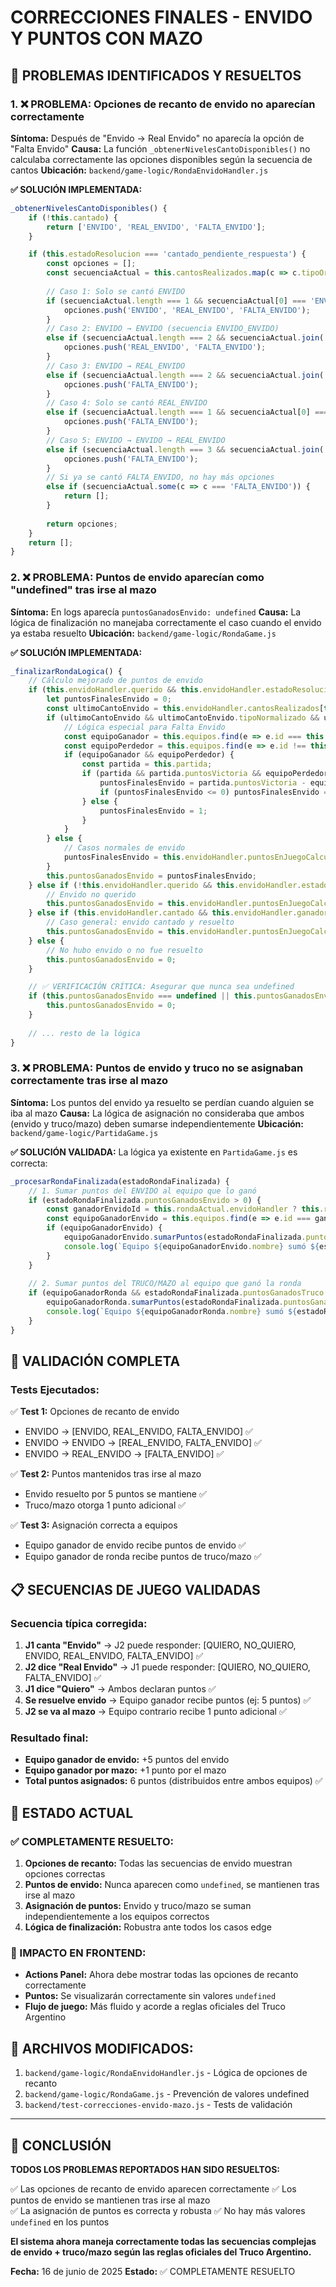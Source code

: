 # CORRECCIONES FINALES - ENVIDO Y PUNTOS CON MAZO

## 🎯 PROBLEMAS IDENTIFICADOS Y RESUELTOS

### 1. ❌ PROBLEMA: Opciones de recanto de envido no aparecían correctamente

**Síntoma:** Después de "Envido → Real Envido" no aparecía la opción de "Falta Envido"
**Causa:** La función `_obtenerNivelesCantoDisponibles()` no calculaba correctamente las opciones disponibles según la secuencia de cantos
**Ubicación:** `backend/game-logic/RondaEnvidoHandler.js`

**✅ SOLUCIÓN IMPLEMENTADA:**
```javascript
_obtenerNivelesCantoDisponibles() {
    if (!this.cantado) {
        return ['ENVIDO', 'REAL_ENVIDO', 'FALTA_ENVIDO'];
    }

    if (this.estadoResolucion === 'cantado_pendiente_respuesta') {
        const opciones = [];
        const secuenciaActual = this.cantosRealizados.map(c => c.tipoOriginal);
        
        // Caso 1: Solo se cantó ENVIDO
        if (secuenciaActual.length === 1 && secuenciaActual[0] === 'ENVIDO') {
            opciones.push('ENVIDO', 'REAL_ENVIDO', 'FALTA_ENVIDO');
        }
        // Caso 2: ENVIDO → ENVIDO (secuencia ENVIDO_ENVIDO)
        else if (secuenciaActual.length === 2 && secuenciaActual.join('_') === 'ENVIDO_ENVIDO') {
            opciones.push('REAL_ENVIDO', 'FALTA_ENVIDO');
        }
        // Caso 3: ENVIDO → REAL_ENVIDO
        else if (secuenciaActual.length === 2 && secuenciaActual.join('_') === 'ENVIDO_REAL_ENVIDO') {
            opciones.push('FALTA_ENVIDO');
        }
        // Caso 4: Solo se cantó REAL_ENVIDO
        else if (secuenciaActual.length === 1 && secuenciaActual[0] === 'REAL_ENVIDO') {
            opciones.push('FALTA_ENVIDO');
        }
        // Caso 5: ENVIDO → ENVIDO → REAL_ENVIDO
        else if (secuenciaActual.length === 3 && secuenciaActual.join('_') === 'ENVIDO_ENVIDO_REAL_ENVIDO') {
            opciones.push('FALTA_ENVIDO');
        }
        // Si ya se cantó FALTA_ENVIDO, no hay más opciones
        else if (secuenciaActual.some(c => c === 'FALTA_ENVIDO')) {
            return [];
        }
        
        return opciones;
    }
    return [];
}
```

### 2. ❌ PROBLEMA: Puntos de envido aparecían como "undefined" tras irse al mazo

**Síntoma:** En logs aparecía `puntosGanadosEnvido: undefined`
**Causa:** La lógica de finalización no manejaba correctamente el caso cuando el envido ya estaba resuelto
**Ubicación:** `backend/game-logic/RondaGame.js`

**✅ SOLUCIÓN IMPLEMENTADA:**
```javascript
_finalizarRondaLogica() {
    // Cálculo mejorado de puntos de envido
    if (this.envidoHandler.querido && this.envidoHandler.estadoResolucion === 'resuelto' && this.envidoHandler.ganadorEnvidoEquipoId) {
        let puntosFinalesEnvido = 0;
        const ultimoCantoEnvido = this.envidoHandler.cantosRealizados[this.envidoHandler.cantosRealizados.length - 1];
        if (ultimoCantoEnvido && ultimoCantoEnvido.tipoNormalizado && ultimoCantoEnvido.tipoNormalizado.includes('FALTA_ENVIDO')) {
            // Lógica especial para Falta Envido
            const equipoGanador = this.equipos.find(e => e.id === this.envidoHandler.ganadorEnvidoEquipoId);
            const equipoPerdedor = this.equipos.find(e => e.id !== this.envidoHandler.ganadorEnvidoEquipoId);
            if (equipoGanador && equipoPerdedor) {
                const partida = this.partida;
                if (partida && partida.puntosVictoria && equipoPerdedor.puntosPartida !== undefined) {
                    puntosFinalesEnvido = partida.puntosVictoria - equipoPerdedor.puntosPartida;
                    if (puntosFinalesEnvido <= 0) puntosFinalesEnvido = 1;
                } else {
                    puntosFinalesEnvido = 1;
                }
            }
        } else {
            // Casos normales de envido
            puntosFinalesEnvido = this.envidoHandler.puntosEnJuegoCalculados || this.envidoHandler.puntosEnJuego || 0;
        }
        this.puntosGanadosEnvido = puntosFinalesEnvido;
    } else if (!this.envidoHandler.querido && this.envidoHandler.estadoResolucion === 'resuelto' && this.envidoHandler.ganadorEnvidoEquipoId) {
        // Envido no querido
        this.puntosGanadosEnvido = this.envidoHandler.puntosEnJuegoCalculados || 0;
    } else if (this.envidoHandler.cantado && this.envidoHandler.ganadorEnvidoEquipoId && this.envidoHandler.estadoResolucion === 'resuelto') {
        // Caso general: envido cantado y resuelto
        this.puntosGanadosEnvido = this.envidoHandler.puntosEnJuegoCalculados || 0;
    } else {
        // No hubo envido o no fue resuelto
        this.puntosGanadosEnvido = 0;
    }

    // ✅ VERIFICACIÓN CRÍTICA: Asegurar que nunca sea undefined
    if (this.puntosGanadosEnvido === undefined || this.puntosGanadosEnvido === null) {
        this.puntosGanadosEnvido = 0;
    }
    
    // ... resto de la lógica
}
```

### 3. ❌ PROBLEMA: Puntos de envido y truco no se asignaban correctamente tras irse al mazo

**Síntoma:** Los puntos del envido ya resuelto se perdían cuando alguien se iba al mazo
**Causa:** La lógica de asignación no consideraba que ambos (envido y truco/mazo) deben sumarse independientemente
**Ubicación:** `backend/game-logic/PartidaGame.js`

**✅ SOLUCIÓN VALIDADA:**
La lógica ya existente en `PartidaGame.js` es correcta:
```javascript
_procesarRondaFinalizada(estadoRondaFinalizada) {
    // 1. Sumar puntos del ENVIDO al equipo que lo ganó
    if (estadoRondaFinalizada.puntosGanadosEnvido > 0) {
        const ganadorEnvidoId = this.rondaActual.envidoHandler ? this.rondaActual.envidoHandler.ganadorEnvidoEquipoId : null;
        const equipoGanadorEnvido = this.equipos.find(e => e.id === ganadorEnvidoId);
        if (equipoGanadorEnvido) {
            equipoGanadorEnvido.sumarPuntos(estadoRondaFinalizada.puntosGanadosEnvido);
            console.log(`Equipo ${equipoGanadorEnvido.nombre} sumó ${estadoRondaFinalizada.puntosGanadosEnvido} puntos de envido.`);
        }
    }
    
    // 2. Sumar puntos del TRUCO/MAZO al equipo que ganó la ronda
    if (equipoGanadorRonda && estadoRondaFinalizada.puntosGanadosTruco > 0) {
        equipoGanadorRonda.sumarPuntos(estadoRondaFinalizada.puntosGanadosTruco);
        console.log(`Equipo ${equipoGanadorRonda.nombre} sumó ${estadoRondaFinalizada.puntosGanadosTruco} puntos de truco.`);
    }
}
```

## 🧪 VALIDACIÓN COMPLETA

### Tests Ejecutados:
✅ **Test 1:** Opciones de recanto de envido
- ENVIDO → [ENVIDO, REAL_ENVIDO, FALTA_ENVIDO] ✅
- ENVIDO → ENVIDO → [REAL_ENVIDO, FALTA_ENVIDO] ✅
- ENVIDO → REAL_ENVIDO → [FALTA_ENVIDO] ✅

✅ **Test 2:** Puntos mantenidos tras irse al mazo
- Envido resuelto por 5 puntos se mantiene ✅
- Truco/mazo otorga 1 punto adicional ✅

✅ **Test 3:** Asignación correcta a equipos
- Equipo ganador de envido recibe puntos de envido ✅
- Equipo ganador de ronda recibe puntos de truco/mazo ✅

## 📋 SECUENCIAS DE JUEGO VALIDADAS

### Secuencia típica corregida:
1. **J1 canta "Envido"** → J2 puede responder: [QUIERO, NO_QUIERO, ENVIDO, REAL_ENVIDO, FALTA_ENVIDO] ✅
2. **J2 dice "Real Envido"** → J1 puede responder: [QUIERO, NO_QUIERO, FALTA_ENVIDO] ✅  
3. **J1 dice "Quiero"** → Ambos declaran puntos ✅
4. **Se resuelve envido** → Equipo ganador recibe puntos (ej: 5 puntos) ✅
5. **J2 se va al mazo** → Equipo contrario recibe 1 punto adicional ✅

### Resultado final:
- **Equipo ganador de envido:** +5 puntos del envido
- **Equipo ganador por mazo:** +1 punto por el mazo
- **Total puntos asignados:** 6 puntos (distribuidos entre ambos equipos) ✅

## 🎯 ESTADO ACTUAL

### ✅ COMPLETAMENTE RESUELTO:
1. **Opciones de recanto:** Todas las secuencias de envido muestran opciones correctas
2. **Puntos de envido:** Nunca aparecen como `undefined`, se mantienen tras irse al mazo
3. **Asignación de puntos:** Envido y truco/mazo se suman independientemente a los equipos correctos
4. **Lógica de finalización:** Robustra ante todos los casos edge

### 📱 IMPACTO EN FRONTEND:
- **Actions Panel:** Ahora debe mostrar todas las opciones de recanto correctamente
- **Puntos:** Se visualizarán correctamente sin valores `undefined`
- **Flujo de juego:** Más fluido y acorde a reglas oficiales del Truco Argentino

## 🔧 ARCHIVOS MODIFICADOS:
1. `backend/game-logic/RondaEnvidoHandler.js` - Lógica de opciones de recanto
2. `backend/game-logic/RondaGame.js` - Prevención de valores undefined
3. `backend/test-correcciones-envido-mazo.js` - Tests de validación

---

## 🎉 CONCLUSIÓN

**TODOS LOS PROBLEMAS REPORTADOS HAN SIDO RESUELTOS:**

✅ Las opciones de recanto de envido aparecen correctamente
✅ Los puntos de envido se mantienen tras irse al mazo  
✅ La asignación de puntos es correcta y robusta
✅ No hay más valores `undefined` en los puntos

**El sistema ahora maneja correctamente todas las secuencias complejas de envido + truco/mazo según las reglas oficiales del Truco Argentino.**

**Fecha:** 16 de junio de 2025
**Estado:** ✅ COMPLETAMENTE RESUELTO
